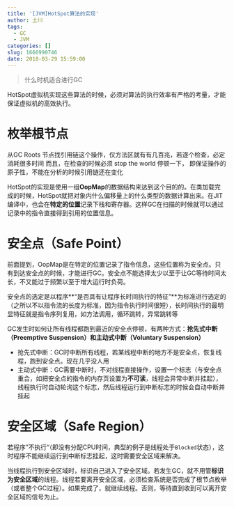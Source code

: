 ```yaml
---
title: '[JVM]HotSpot算法的实现'
author: 土川
tags:
  - GC
  - JVM
categories: []
slug: 1666990746
date: 2018-03-29 15:59:00
---
```

> 什么时机适合进行GC

<!--more-->
HotSpot虚拟机实现这些算法的时候，必须对算法的执行效率有严格的考量，才能保证虚拟机的高效执行。
# 枚举根节点
从GC Roots 节点找引用链这个操作，仅方法区就有有几百兆，若逐个检查，必定消耗很多时间
而且，在检查的时候必须 stop the world 停顿一下， 即保证操作的原子性，不能在分析的时候引用链还在变化

HotSpot的实现是使用一组**OopMap**的数据结构来达到这个目的的。在类加载完成的时候，HotSpot就把对象内什么偏移量上的什么类型的数据计算出来。在JIT编译中，也会在**特定的位置**记录下栈和寄存器。这样GC在扫描的时候就可以通过记录中的指令直接得到引用的位置信息。
# 安全点（Safe Point）
前面提到，OopMap是在特定的位置记录了指令信息，这些位置称为安全点。只有到达安全点的时候，才能进行GC。安全点不能选择太少以至于让GC等待时间太长，不又能过于频繁以至于增大运行时负荷。

安全点的选定是以程序**“是否具有让程序长时间执行的特征”**为标准进行选定的（之所以不以指令流的长度为标准，因为指令执行时间很短），长时间执行的最明显特征就是指令序列复用，如方法调用，循环跳转，异常跳转等

GC发生时如何让所有线程都跑到最近的安全点停顿，有两种方式：**抢先式中断（Preemptive Suspension）**和**主动式中断（Voluntary Suspension）**
* 抢先式中断：GC时中断所有线程，若某线程中断的地方不是安全点，恢复线程，跑到安全点。现在几乎没人用
* 主动式中断：GC需要中断时，不对线程直接操作，设置一个标志（与安全点重合，如把安全点的指令的内存页设置为**不可读**，线程会异常中断并挂起），线程执行时自动轮询这个标志，然后线程运行到中断标志的时候会自动中断并挂起

# 安全区域（Safe Region）
若程序”不执行“（即没有分配CPU时间，典型的例子是线程处于`Blocked`状态），这时程序不能继续运行到中断标志挂起，这时需要安全区域来解决。

当线程执行到安全区域时，标识自己进入了安全区域。若发生GC，就不用管**标识为安全区域**的线程。线程若要离开安全区域，必须检查系统是否完成了根节点枚举（或者整个GC过程）。如果完成了，就继续线程。否则，等待直到收到可以离开安全区域的信号为止。